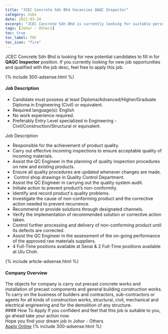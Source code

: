 ```yaml
---
title: "JCEC Concrete Sdn Bhd Vacancies QAQC Inspector" 
category: Jobs 
date: 2021-03-24 
excerpt: "JCEC Concrete Sdn Bhd is currently looking for suitable person to fill in the QAQC Inspector which based in Johor - Others" 
tags: [Johor - Others] 
toc: true 
toc_label: TOC 
toc_icon: "fire" 
--- 
```


<p>JCEC Concrete Sdn Bhd is looking for new potential candidates to fill in for <b>QAQC Inspector</b> position. If you currently looking for new job opportunities and qualified with the job desc, feel free to apply this job.
</p>{% include 300-adsense.html %} 
<div><div><h4>Job Description</h4></div><div><div><span><div><ul><li>Candidate must possess at least Diploma/Advanced/Higher/Graduate Diploma in Engineering (Civil) or equivalent.</li><li>Required language(s):&#160;English</li><li>No work experience required.</li><li>Preferably Entry Level specialized in Engineering - Civil/Construction/Structural or equivalent.</li></ul><p>Job Description</p><ul><li>Responsible for the achievement of product quality.</li><li>Carry out effective incoming inspections to ensure acceptable quality of incoming materials.</li><li>Assist the QC Engineer in the planning of quality inspection procedures on new and existing products.</li><li>Ensure all quality procedures are updated whenever changes are made.</li><li>&#160;Control shop drawings in Quality Control Department.</li><li>Assist the QC Engineer in carrying out the quality system audit.</li><li>Initiate action to prevent product&#8217;s non-conformity.</li><li>Identify and record product's quality problems.</li><li>Investigate the cause of non-conforming product and the corrective action needed to prevent recurrence.</li><li>Recommend or provide solutions through designated channels.</li><li>Verify the implementation of recommended solution or corrective action taken.</li><li>Control further processing and delivery of non-conforming product until its defects are corrected.</li><li>Assist the QC Engineer in the assessment of the on-going performance of the approved raw materials suppliers.</li><li>4 Full-Time positions available at Senai&#160;&amp; 2 Full-Time positions available at Ulu Choh.</li></ul></div></span></div></div></div> 
{% include article-adsense.html %} 
<div><div><h4>Company Overview</h4></div><div><div><span><div><div>The objects for company is carry out precast concrete works and installation of precast components and general building construction works.</div>
<div>To carry on the business of builders and contractors, sub-contractors or agents for all kinds of construction works, structural, civil, mechanical and electrical engineering and for the demolition of any structure.</div></div></span></div></div></div> 
#### How To Apply 
If you confident and feel that this job is suitable to you, go ahead take your action now. <br/> 
Hope you find your dream job in Johor - Others. <br/> 
<a href="https://www.jobstreet.com.my/en/job/qaqc-inspector-4515221?jobId=jobstreet-my-job-4515221&" class="btn btn--info" target="_blank" rel="nofollow noopenner">Apply Online</a> 
{% include 300-adsense.html %} 
